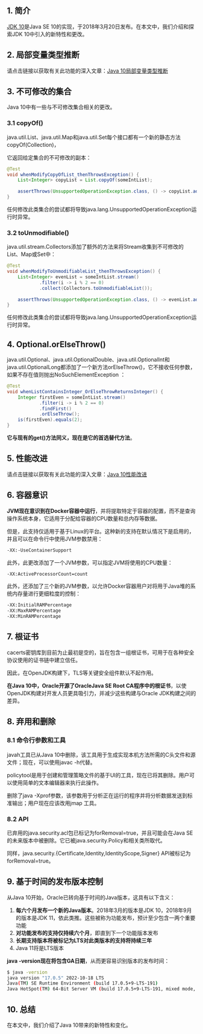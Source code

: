 ## 1. 简介

[JDK 10](https://openjdk.java.net/projects/jdk/10)是Java SE 10的实现，于2018年3月20日发布。在本文中，我们介绍和探索JDK 10中引入的新特性和更改。

## 2. 局部变量类型推断

请点击链接以获取有关此功能的深入文章：[Java 10局部变量类型推断](Java10局部变量类型推断.md)

## 3. 不可修改的集合

Java 10中有一些与不可修改集合相关的更改。

### 3.1 copyOf()

java.util.List、java.util.Map和java.util.Set每个接口都有一个新的静态方法copyOf(Collection)，

它返回给定集合的不可修改的副本：

```java
@Test
void whenModifyCopyOfList_thenThrowsException() {
	List<Integer> copyList = List.copyOf(someIntList);
    
	assertThrows(UnsupportedOperationException.class, () -> copyList.add(4));
}
```

任何修改此类集合的尝试都将导致java.lang.UnsupportedOperationException运行时异常。

### 3.2 toUnmodifiable()

java.util.stream.Collectors添加了额外的方法来将Stream收集到不可修改的List、Map或Set中：

```java
@Test
void whenModifyToUnmodifiableList_thenThrowsException() {
	List<Integer> evenList = someIntList.stream()
			.filter(i -> i % 2 == 0)
			.collect(Collectors.toUnmodifiableList());
    
	assertThrows(UnsupportedOperationException.class, () -> evenList.add(4));
}
```

任何修改此类集合的尝试都将导致java.lang.UnsupportedOperationException运行时异常。

## 4. Optional.orElseThrow()

java.util.Optional、java.util.OptionalDouble、java.util.OptionalInt和java.util.OptionalLong都添加了一个新方法orElseThrow()，它不接收任何参数，如果不存在值则抛出NoSuchElementException ：

```java
@Test
void whenListContainsInteger_OrElseThrowReturnsInteger() {
	Integer firstEven = someIntList.stream()
			.filter(i -> i % 2 == 0)
			.findFirst()
			.orElseThrow();
	is(firstEven).equals(2);
}
```

**它与现有的get()方法同义，现在是它的首选替代方法**。

## 5. 性能改进

请点击链接以获取有关此功能的深入文章：[Java 10性能改进](https://www.baeldung.com/java-10-performance-improvements)

## 6. 容器意识

**JVM现在意识到在Docker容器中运行**，并将提取特定于容器的配置，而不是查询操作系统本身，它适用于分配给容器的CPU数量和总内存等数据。

但是，此支持仅适用于基于Linux的平台。这种新的支持在默认情况下是启用的，并且可以在命令行中使用JVM参数禁用：

```bash
-XX:-UseContainerSupport
```

此外，此更改添加了一个JVM参数，可以指定JVM将使用的CPU数量：

```bash
-XX:ActiveProcessorCount=count
```

此外，还添加了三个新的JVM参数，以允许Docker容器用户对将用于Java堆的系统内存量进行更细粒度的控制：

```bash
-XX:InitialRAMPercentage
-XX:MaxRAMPercentage
-XX:MinRAMPercentage
```

## 7. 根证书

cacerts密钥库到目前为止最初是空的，旨在包含一组根证书，可用于在各种安全协议使用的证书链中建立信任。

因此，在OpenJDK构建下，TLS等关键安全组件默认不起作用。

**在Java 10中，Oracle开源了OracleJava SE Root CA程序中的根证书**，以使OpenJDK构建对开发人员更具吸引力，并减少这些构建与Oracle JDK构建之间的差异。

## 8. 弃用和删除

### 8.1 命令行参数和工具

javah工具已从Java 10中删除，该工具用于生成实现本机方法所需的C头文件和源文件；现在，可以使用javac -h代替。

policytool是用于创建和管理策略文件的基于UI的工具，现在已将其删除。用户可以使用简单的文本编辑器来执行此操作。

删除了java -Xprof参数，该参数用于分析正在运行的程序并将分析数据发送到标准输出；用户现在应该改用jmap 工具。

### 8.2 API

已弃用的java.security.acl包已标记为forRemoval=true，并且可能会在Java SE的未来版本中被删除。它已被java.security.Policy和相关类所取代。

同样，java.security.{Certificate,Identity,IdentityScope,Signer} API被标记为forRemoval=true。

## 9. 基于时间的发布版本控制

从Java 10开始，Oracle已转向基于时间的Java版本，这具有以下含义：

1.  **每六个月发布一个新的Java版本**。2018年3月的版本是JDK 10，2018年9月的版本是JDK 11，依此类推。这些被称为功能发布，预计至少包含一两个重要功能
2.  **对功能发布的支持仅持续六个月**，即直到下一个功能版本发布
3.  **长期支持版本将被标记为LTS对此类版本的支持将持续三年**
4. Java 11将是LTS版本

**java -version现在将包含GA日期**，从而更容易识别版本的发布时间：

```bash
$ java -version
java version "17.0.5" 2022-10-18 LTS
Java(TM) SE Runtime Environment (build 17.0.5+9-LTS-191)
Java HotSpot(TM) 64-Bit Server VM (build 17.0.5+9-LTS-191, mixed mode, sharing)
```

## 10. 总结

在本文中，我们介绍了Java 10带来的新特性和变化。